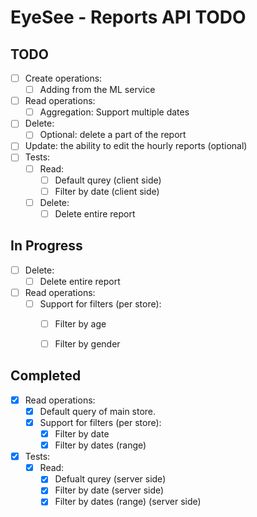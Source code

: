 # EyeSee - Reports API TODO

## TODO
- [ ] Create operations:
    - [ ] Adding from the ML service
- [ ] Read operations:
    - [ ] Aggregation: Support multiple dates
- [ ] Delete:
    - [ ] Optional: delete a part of the report
- [ ] Update: the ability to edit the hourly reports (optional)
- [ ] Tests:
    - [ ] Read:
        - [ ] Default qurey (client side)
        - [ ] Filter by date (client side)
    - [ ] Delete:
        - [ ] Delete entire report

## In Progress
- [ ] Delete:
    - [ ] Delete entire report
- [ ] Read operations:
    - [ ] Support for filters (per store):
        - [ ] Filter by age
        - [ ] Filter by gender


## Completed
- [x] Read operations:
    - [x] Default query of main store.
    - [x] Support for filters (per store):
        - [x] Filter by date
        - [x] Filter by dates (range)
- [x] Tests:
    - [x] Read:
        - [x] Defualt qurey (server side)
        - [x] Filter by date (server side)
        - [x] Filter by dates (range) (server side)